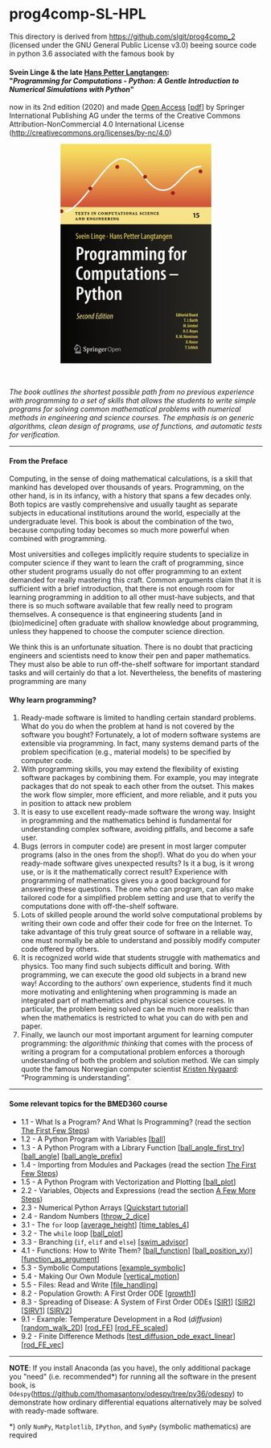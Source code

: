 # prog4comp-SL-HPL

This directory is derived from https://github.com/slgit/prog4comp_2 (licensed under the GNU General Public License v3.0) beeing source code in python 3.6 associated with the famous book by

#### Svein Linge & the late [Hans Petter Langtangen](http://hpl-memorial.simula.no):<br> "*Programming for Computations - Python: A Gentle Introduction to Numerical Simulations with Python*"

now in its 2nd edition (2020) and made [Open Access](https://link.springer.com/book/10.1007%2F978-3-030-16877-3) [[pdf](https://link.springer.com/content/pdf/10.1007%2F978-3-030-16877-3.pdf)] by Springer International Publishing AG under the terms of the Creative Commons Attribution-NonCommercial 4.0 International License (http://creativecommons.org/licenses/by-nc/4.0)

<p align="center">
<img src="./assets/HPL_Prog4CompPy_SpringerOpen2020.png" width="300" class="center"/>
</p>

<br>

*The book outlines the shortest possible path from no previous experience with programming to a set of skills that allows the students to write simple programs for solving common mathematical problems with numerical methods in engineering and science courses. The emphasis is on generic algorithms, clean design of programs, use of functions, and automatic tests for verification.*<br>

***

#### From the **Preface**

Computing, in the sense of doing mathematical calculations, is a skill that mankind has developed over thousands of years. Programming, on the other hand, is in its infancy, with a history that spans a few decades only. Both topics are vastly comprehensive and usually taught as separate subjects in educational institutions around the world, especially at the undergraduate level. This book is about the combination of the two, because computing today becomes so much more powerful when combined with programming.


Most universities and colleges implicitly require students to specialize in computer science if they want to learn the craft of programming, since other student programs usually do not offer programming to an extent demanded for really mastering this craft. Common arguments claim that it is sufficient with a brief introduction, that there is not enough room for learning programming in addition to all other must-have subjects, and that there is so much software available that few really need to program themselves. A consequence is that engineering students [and in (bio)medicine] often graduate
with shallow knowledge about programming, unless they happened to choose the
computer science direction.


We think this is an unfortunate situation. There is no doubt that practicing engineers and scientists need to know their pen and paper mathematics. They must also be able to run off-the-shelf software for important standard tasks and will certainly do that a lot. Nevertheless, the benefits of mastering programming are many


#### Why learn programming?

1. Ready-made software is limited to handling certain standard problems. What do
you do when the problem at hand is not covered by the software you bought?
Fortunately, a lot of modern software systems are extensible via programming. In fact, many systems demand parts of the problem specification (e.g., material models) to be specified by computer code.
2. With programming skills, you may extend the flexibility of existing software packages by combining them. For example, you may integrate packages that do not speak to each other from the outset. This makes the work flow simpler, more efficient, and more reliable, and it puts you in position to attack new problem
3. It is easy to use excellent ready-made software the wrong way. Insight in
programming and the mathematics behind is fundamental for understanding
complex software, avoiding pitfalls, and become a safe user.
4. Bugs (errors in computer code) are present in most larger computer programs (also in the ones from the shop!). What do you do when your ready-made software gives unexpected results? Is it a bug, is it wrong use, or is it the mathematically correct result? Experience with programming of mathematics gives you a good background for answering these questions. The one who can program, can also make tailored code for a simplified problem setting and use that to verify the computations done with off-the-shelf software.
5. Lots of skilled people around the world solve computational problems by writing their own code and offer their code for free on the Internet. To take advantage of this truly great source of software in a reliable way, one must normally be able to understand and possibly modify computer code offered by others.
6. It is recognized world wide that students struggle with mathematics and physics. Too many find such subjects difficult and boring. With programming, we can execute the good old subjects in a brand new way! According to the authors’ own experience, students find it much more motivating and enlightening when programming is made an integrated part of mathematics and physical science courses. In particular, the problem being solved can be much more realistic than when the mathematics is restricted to what you can do with pen and paper.
7. Finally, we launch our most important argument for learning computer programming: the *algorithmic thinking* that comes with the process of writing a program for a computational problem enforces a thorough understanding of both the problem and solution method. We can simply quote the famous Norwegian computer scientist [Kristen Nygaard](https://en.wikipedia.org/wiki/Kristen_Nygaard): “Programming is understanding”.

***

#### Some relevant topics for the BMED360 course

- 1.1 - What Is a Program? And What Is Programming? (read the section [The First Few Steps](https://link.springer.com/content/pdf/10.1007%2F978-3-030-16877-3_1.pdf))
- 1.2 - A Python Program with Variables [[ball](./src/ball.py)]
- 1.3 - A Python Program with a Library Function [[ball_angle_first_try](./src/ball_angle_first_try.py)] [[ball_angle](./src/ball_angle.py)] [[ball_angle_prefix](./src/ball_angle_prefix.py)]
- 1.4 - Importing from Modules and Packages (read the section [The First Few Steps](https://link.springer.com/content/pdf/10.1007%2F978-3-030-16877-3_1.pdf))
- 1.5 - A Python Program with Vectorization and Plotting [[ball_plot](./src/ball_plot.py)]
- 2.2 - Variables, Objects and Expressions  (read the section [A Few More Steps](https://link.springer.com/content/pdf/10.1007%2F978-3-030-16877-3_2.pdf))
- 2.3 - Numerical Python Arrays [[Quickstart tutorial](https://docs.scipy.org/doc/numpy/user/quickstart.html)]
- 2.4 - Random Numbers [[throw_2_dice](./src/throw_2_dice.py)]
- 3.1 - The `for` loop [[average_height](./src/average_height.py)] [[time_tables_4](./src/time_tables_4.py)]
- 3.2 - The `while` loop [[ball_plot](./src/ball_plot.py)]
- 3.3 - Branching (`if`, `elif` and `else`)  [[swim_advisor](./src/swim_advisor.py)]
- 4.1 - Functions: How to Write Them? [[ball_function](./src/ball_function.py)] [[ball_position_xy](./src/ball_position_xy.py))] [[function_as_argument](./src/function_as_argument.py)]
- 5.3 - Symbolic Computations [[example_symbolic](./src/example_symbolic.py)]
- 5.4 - Making Our Own Module [[vertical_motion](./src/vertical_motion.py)]
- 5.5 - Files: Read and Write [[file_handling](./src/file_handling.py)]
- 8.2 - Population Growth: A First Order ODE [[growth1](./src/growth1.py)]
- 8.3 - Spreading of Disease: A System of First Order ODEs [[SIR1](./src/SIR1.py)] [[SIR2](./src/SIR2.py)] [[SIRV1](./src/SIRV1.py)] [[SIRV2](./src/SIRV2.py)]
- 9.1 - Example: Temperature Development in a Rod (*diffusion*) [[random_walk_2D](./src/random_walk_2D.py)] [[rod_FE](./src/rod_FE.py)] [[rod_FE_scaled](./src/rod_FE_scaled.py)]
- 9.2 - Finite Difference Methods [[test_diffusion_pde_exact_linear](./src/test_diffusion_pde_exact_linear)] [[rod_FE_vec](./src/rod_FE_vec.py)]


***

**NOTE**: If you install Anaconda (as you have), the only additional package you "need" (i.e. recommended*) for running all the software in the present book, is `Odespy`(https://github.com/thomasantony/odespy/tree/py36/odespy) to demonstrate how ordinary differential equations alternatively may be solved with ready-made software.

*) only `NumPy`, `Matplotlib`, `IPython`, and `SymPy` (symbolic mathematics) are required

